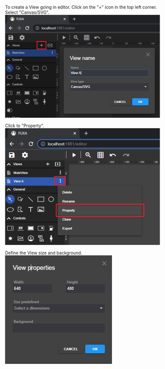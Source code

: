 To create a View going in editor. Click on the "+" icon in the top left corner. Select "Canvas/SVG".<br />
![](images/add-view.png)

Click to "Property".<br />
![](images/property-view.png)

Define the View size and background.<br />
![](images/property-view2.png)